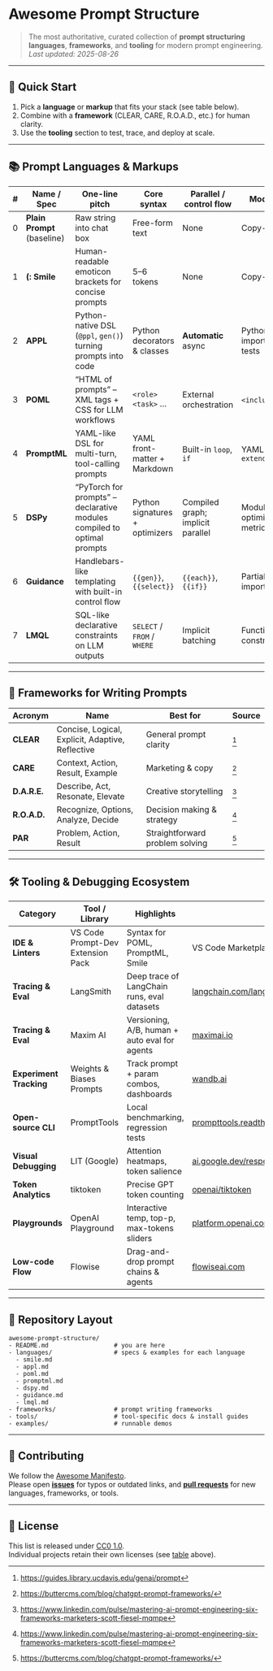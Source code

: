 # Awesome Prompt Structure  
> The most authoritative, curated collection of **prompt structuring languages**, **frameworks**, and **tooling** for modern prompt engineering.  
_Last updated: 2025-08-26_

---

## 🚀 Quick Start
1. Pick a **language** or **markup** that fits your stack (see table below).  
2. Combine with a **framework** (CLEAR, CARE, R.O.A.D., etc.) for human clarity.  
3. Use the **tooling** section to test, trace, and deploy at scale.

---

## 📚 Prompt Languages & Markups

| # | Name / Spec | One-line pitch | Core syntax | Parallel / control flow | Modularity | Tooling & debugging | Audience | License |
|---|---|---|---|---|---|---|---|---|
| 0 | **Plain Prompt** (baseline) | Raw string into chat box | Free-form text | None | Copy-paste | Chat history | Everyone | n/a |
| 1 | **(: Smile** | Human-readable emoticon brackets for concise prompts | 5–6 tokens | None | Copy-paste | Human eyeballs | Non-coders, prompt engineers | [MIT](https://github.com/DrThomasAger/smile) |
| 2 | **APPL** | Python-native DSL (`@ppl`, `gen()`) turning prompts into code | Python decorators & classes | **Automatic** async | Python imports, unit tests | Full Python IDE | Python developers | [MIT](https://github.com/thunlp/APPL) |
| 3 | **POML** | “HTML of prompts” – XML tags + CSS for LLM workflows | `<role>` `<task>` … | External orchestration | `<include>`+SDK | VS Code ext, SDKs | Teams outgrowing plain text | [MIT](https://github.com/microsoft/poml-lang) |
| 4 | **PromptML** | YAML-like DSL for multi-turn, tool-calling prompts | YAML front-matter + Markdown | Built-in `loop`, `if` | YAML anchors, `extends` | CLI linter, VS Code ext | DevOps / AI-ops engineers | [Apache-2.0](https://github.com/IBM/promptml) |
| 5 | **DSPy** | “PyTorch for prompts” – declarative modules compiled to optimal prompts | Python signatures + optimizers | Compiled graph; implicit parallel | Modules, optimizers, metrics | PyTorch-style debugging | Researchers & production teams | [MIT](https://github.com/stanfordnlp/dspy) |
| 6 | **Guidance** | Handlebars-like templating with built-in control flow | `{{gen}}`, `{{select}}` | `{{each}}`, `{{if}}` | Partials, imports | Jupyter widgets | Data scientists | [MIT](https://github.com/guidance-ai/guidance) |
| 7 | **LMQL** | SQL-like declarative constraints on LLM outputs | `SELECT` / `FROM` / `WHERE` | Implicit batching | Functions, constraints | VS Code ext, debugger | PL researchers | [MIT](https://github.com/eth-sri/lmql) |

---

## 🧩 Frameworks for Writing Prompts

| Acronym | Name | Best for | Source |
|---|---|---|---|
| **CLEAR** | Concise, Logical, Explicit, Adaptive, Reflective | General prompt clarity | [^ucdavis] |
| **CARE** | Context, Action, Result, Example | Marketing & copy | [^buttercms] |
| **D.A.R.E.** | Describe, Act, Resonate, Elevate | Creative storytelling | [^linkedin] |
| **R.O.A.D.** | Recognize, Options, Analyze, Decide | Decision making & strategy | [^linkedin] |
| **PAR** | Problem, Action, Result | Straightforward problem solving | [^buttercms] |

[^ucdavis]: https://guides.library.ucdavis.edu/genai/prompt  
[^buttercms]: https://buttercms.com/blog/chatgpt-prompt-frameworks/  
[^linkedin]: https://www.linkedin.com/pulse/mastering-ai-prompt-engineering-six-frameworks-marketers-scott-fiesel-mqmpe  

---

## 🛠️ Tooling & Debugging Ecosystem

| Category | Tool / Library | Highlights | Link |
|---|---|---|---|
| **IDE & Linters** | VS Code Prompt-Dev Extension Pack | Syntax for POML, PromptML, Smile | VS Code Marketplace |
| **Tracing & Eval** | LangSmith | Deep trace of LangChain runs, eval datasets | [langchain.com/langsmith](https://langchain.com/langsmith) |
| **Tracing & Eval** | Maxim AI | Versioning, A/B, human + auto eval for agents | [maximai.io](https://maximai.io) |
| **Experiment Tracking** | Weights & Biases Prompts | Track prompt + param combos, dashboards | [wandb.ai](https://wandb.ai) |
| **Open-source CLI** | PromptTools | Local benchmarking, regression tests | [prompttools.readthedocs.io](https://prompttools.readthedocs.io) |
| **Visual Debugging** | LIT (Google) | Attention heatmaps, token salience | [ai.google.dev/responsible/docs/alignment/lit](https://ai.google.dev/responsible/docs/alignment/lit) |
| **Token Analytics** | tiktoken | Precise GPT token counting | [openai/tiktoken](https://github.com/openai/tiktoken) |
| **Playgrounds** | OpenAI Playground | Interactive temp, top-p, max-tokens sliders | [platform.openai.com/playground](https://platform.openai.com/playground) |
| **Low-code Flow** | Flowise | Drag-and-drop prompt chains & agents | [flowiseai.com](https://flowiseai.com) |

---

## 📁 Repository Layout


``` 
awesome-prompt-structure/
- README.md                  # you are here
- languages/                 # specs & examples for each language
  - smile.md
  - appl.md
  - poml.md
  - promptml.md
  - dspy.md
  - guidance.md
  - lmql.md
- frameworks/                # prompt writing frameworks
- tools/                     # tool-specific docs & install guides
- examples/                  # runnable demos
```
---

## 🤝 Contributing

We follow the [Awesome Manifesto](https://awesome.re).  
Please open **[issues](https://github.com/your-org/awesome-prompt-structure/issues)** for typos or outdated links, and **[pull requests](https://github.com/your-org/awesome-prompt-structure/pulls)** for new languages, frameworks, or tools.

---

## 📄 License

This list is released under [CC0 1.0](https://creativecommons.org/publicdomain/zero/1.0/).  
Individual projects retain their own licenses (see [table](#prompt-languages--markups) above).


